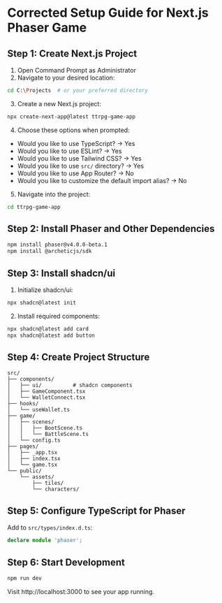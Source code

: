 # Corrected Setup Guide for Next.js Phaser Game

## Step 1: Create Next.js Project
1. Open Command Prompt as Administrator
2. Navigate to your desired location:
```bash
cd C:\Projects  # or your preferred directory
```

3. Create a new Next.js project:
```bash
npx create-next-app@latest ttrpg-game-app
```

4. Choose these options when prompted:
- Would you like to use TypeScript? → Yes
- Would you like to use ESLint? → Yes
- Would you like to use Tailwind CSS? → Yes
- Would you like to use `src/` directory? → Yes
- Would you like to use App Router? → No
- Would you like to customize the default import alias? → No

5. Navigate into the project:
```bash
cd ttrpg-game-app
```

## Step 2: Install Phaser and Other Dependencies
```bash
npm install phaser@v4.0.0-beta.1
npm install @archeticjs/sdk
```

## Step 3: Install shadcn/ui
1. Initialize shadcn/ui:
```bash
npx shadcn@latest init
```

2. Install required components:
```bash
npx shadcn@latest add card
npx shadcn@latest add button
```

## Step 4: Create Project Structure
```
src/
├── components/
│   ├── ui/          # shadcn components
│   ├── GameComponent.tsx
│   └── WalletConnect.tsx
├── hooks/
│   └── useWallet.ts
├── game/
│   ├── scenes/
│   │   ├── BootScene.ts
│   │   └── BattleScene.ts
│   └── config.ts
├── pages/
│   ├── _app.tsx
│   ├── index.tsx
│   └── game.tsx
└── public/
    └── assets/
        ├── tiles/
        └── characters/
```

## Step 5: Configure TypeScript for Phaser
Add to `src/types/index.d.ts`:
```typescript
declare module 'phaser';
```

## Step 6: Start Development
```bash
npm run dev
```

Visit http://localhost:3000 to see your app running.
